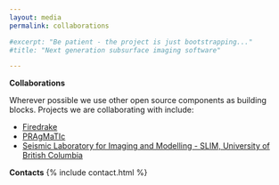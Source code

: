 ```yaml
---
layout: media
permalink: collaborations

#excerpt: "Be patient - the project is just bootstrapping..."
#title: "Next generation subsurface imaging software"

---
```


**Collaborations**

Wherever possible we use other open source components as building blocks.
Projects we are collaborating with include:

* [Firedrake](http://www.firedrakeproject.org)
* [PRAgMaTIc](https://github.com/ggorman/pragmatic)
* [Seismic Laboratory for Imaging and Modelling - SLIM, University of British Columbia](https://www.slim.eos.ubc.ca/)

**Contacts**
{% include contact.html %}